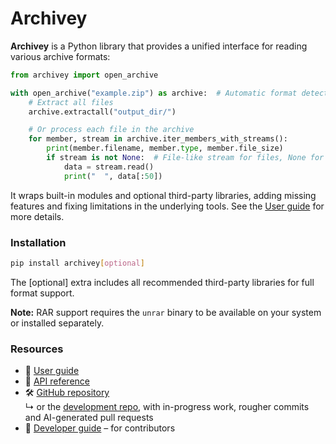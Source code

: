 # Archivey

**Archivey** is a Python library that provides a unified interface for reading various archive formats:

```python
from archivey import open_archive

with open_archive("example.zip") as archive:  # Automatic format detection
    # Extract all files
    archive.extractall("output_dir/")

    # Or process each file in the archive
    for member, stream in archive.iter_members_with_streams():
        print(member.filename, member.type, member.file_size)
        if stream is not None:  # File-like stream for files, None for dirs and links
            data = stream.read()
            print("  ", data[:50])
```

It wraps built-in modules and optional third-party libraries, adding missing features and fixing limitations in the underlying tools. See the [User guide](https://davitf.github.io/archivey/user_guide/) for more details.


### Installation

```bash
pip install archivey[optional]
```

The [optional] extra includes all recommended third-party libraries for full format support.

**Note:** RAR support requires the `unrar` binary to be available on your system or installed separately.

### Resources

- 📖 [User guide](https://davitf.github.io/archivey/user_guide/)
- 📘 [API reference](https://davitf.github.io/archivey/reference/)
- 🛠️ [GitHub repository](https://github.com/davitf/archivey)  
  ↳ or the [development repo](https://github.com/davitf/archivey-dev), with in-progress work, rougher commits and AI-generated pull requests
- 🤝 [Developer guide](https://davitf.github.io/archivey/developer_guide/) – for contributors